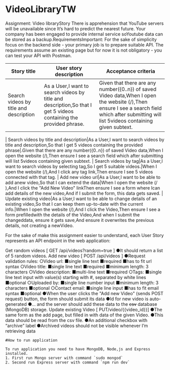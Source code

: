 # VideoLibraryTW

Assignment: Video libraryStory There is apprehension that YouTube servers will be unavailable since It’s hard to predict
the nearest future. Your company has been engaged to provide internal service soYoutube data can be stored as a
backup.RequirementsImportant: For the sake of simplicity focus on the backend side - your primary job is to prepare
suitable API. The requirements assume an existing page but for now it is not obligatory - you can test your API with
Postman.

Story title|User story description|Acceptance criteria
--- | --- | ---
Search videos by title and description|As a User,I want to search videos by title and description,So that I get 5 videos containing the provided phrase.|Given that there are any number({0..n}) of saved Video data,When I open the website (​/​),Then ensure I see a search field which after submitting will list 5videos containing given subtext.
|
Search videos by title and description|As a User,I want to search videos by title and description,So that I get 5 videos containing the provided phrase|.Given that there are any number({0..n}) of saved Video data,When I open the website (​/​),Then ensure I see a search field which after submitting will list 5videos containing given subtext.
|
Search videos by tag|As a User,I want to search videos by selecting tag,So I get 5 suitable videos.|When I open the website (​/​),And I click any tag link,Then ensure I see 5 videos connected with that tag.
|
Add new video url|As a User,I want to be able to add anew video,So that I can extend the data|When I open the website (​/​),And I click the "Add New Video" linkThen ensure I see a form where Ican add details of the new video,And if I submit the form, this data gets saved.
|
Update existing video|As a User,I want to be able to change details of an existing video,So that I can keep them up-to-date with the current info.|When I open the website (​/​),And I click the Video,Then ensure I see a form prefilledwith the details of the Video,And when I submit the changeddata, ensure it gets save,And ensure it overwrites the previous details, not creating a newVideo.

For the sake of make this assignment easier to understand, each User Story represents an API endpoint in the web
application:

Get random videos​ [ GET ​/api/videos?random=true​ ]
    ●It should return a list of 5 random videos.
Add new video [ POST ​/api/videos​ ]
    ●Request validation rules:
        ○Video url:
            ■single line text
            ■required
            ■has to fit url syntax
        ○Video title:
            ■single line text
            ■required
            ■minimum length: 3 characters
        ○Video description:
            ■multi-line text
            ■required
        ○Tags:
            ■single line text input with value(s) starting with #, separated by white lines
            ■optional
        ○Uploaded by:
            ■single line number input
            ■minimum length: 3 characters
            ■optional
        ○Contact email:
            ■single line input 
            ■has to fit email syntax
            ■optional
    ●When the user clicks the "Add new Video" (sends POST request) button, the form should submit its data
    ●Id for new video is auto-generated
    ●... and the server should add these data to the ~~csv~~ database (MongoDB) storage.
Update existing Video [ PUT ​/video/{{video_id}}​​]
    ●The same form as the add page, but filled in with data of the given Video.
    ●This data should be read from the csv file.
    ●An additional checkbox with “archive” label
    ●Archived videos should not be visible whenever I’m retrieving data
    
    #How to run application
    
    To run application you need to have MongoDB, Node,js and Express installed.
    1. First run Mongo server with command `sudo mongod`
    2. Second run Express server with command `npm run dev`
